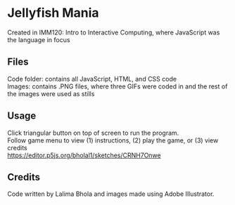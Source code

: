 # Jellyfish Mania  

Created in IMM120: Intro to Interactive Computing, where JavaScript was the language in focus  

## Files
Code folder: contains all JavaScript, HTML, and CSS code  
Images: contains .PNG files, where three GIFs were coded in and the rest of the images were used as stills

## Usage
Click triangular button on top of screen to run the program.  
Follow game menu to view (1) instructions, (2) play the game, or (3) view credits   
https://editor.p5js.org/bholal1/sketches/CRNH7Onwe

## Credits
Code written by Lalima Bhola and images made using Adobe Illustrator.
